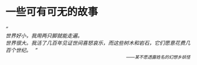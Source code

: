 # 一些可有可无的故事

<h6>
  “
  <br />
  <i>
    世界好小，我用两只脚就能走遍。
    <br />
    世界很大。我活了几百年见证世间喜怒哀乐，而这些树木和岩石，它们愿意花费几百个世纪。
  </i>
  &thinsp;
  ”
  <div align="right">
    <i>
      <sub>——某不愿透露姓名的幻想乡妖怪</sub>
    </i>
  </div>
</h6>
